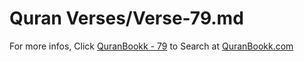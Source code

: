 # Quran Verses/Verse-79.md 

For more infos, Click [QuranBookk - 79](https://www.quranbookk.com/quran/search?q=79) to Search at [QuranBookk.com](http://quranbookk.com/)